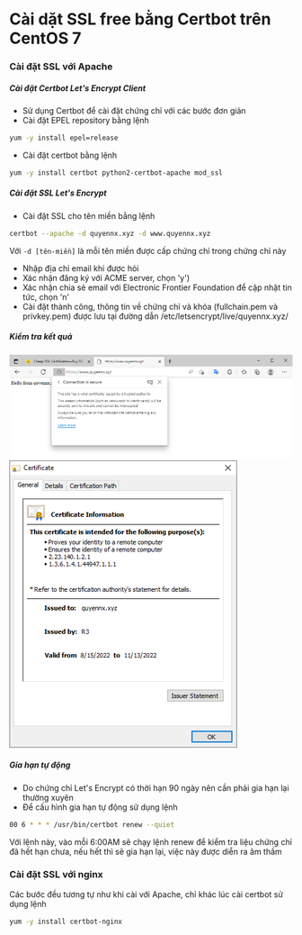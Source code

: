 # Cài dặt SSL free bằng Certbot trên CentOS 7
### Cài đặt SSL với Apache
##### Cài đặt Certbot Let's Encrypt Client
- Sử dụng Certbot để cài đặt chứng chỉ với các bước đơn giản
- Cài đặt EPEL repository bằng lệnh

```sh
yum -y install epel=release
```

- Cài đặt certbot bằng lệnh

```sh
yum -y install certbot python2-certbot-apache mod_ssl

```

##### Cài đặt SSL Let's Encrypt
- Cài đặt SSL cho tên miền bằng lệnh
```sh
certbot --apache -d quyennx.xyz -d www.quyennx.xyz
```
Với ```-d [tên-miền]``` là mỗi tên miền được cấp chứng chỉ trong chứng chỉ này
- Nhập địa chỉ email khi được hỏi
- Xác nhận đăng ký với ACME server, chọn 'y')
- Xác nhận chia sẻ email với Electronic Frontier Foundation để cập nhật tin tức, chọn 'n'
- Cài đặt thành công, thông tin về chứng chỉ và khóa (fullchain.pem và privkey.pem) được lưu tại đường dẫn /etc/letsencrypt/live/quyennx.xyz/

##### Kiểm tra kết quả
![image](./image/Certbot%201.png)
![image](./image/Certbot%202.png)

##### Gia hạn tự động
- Do chứng chỉ Let's Encrypt có thời hạn 90 ngày nên cần phải gia hạn lại thường xuyên
- Để cấu hình gia hạn tự động sử dụng lệnh
```sh
00 6 * * * /usr/bin/certbot renew --quiet
```
Với lệnh này, vào mỗi 6:00AM sẽ chạy lệnh renew để kiểm tra liệu chứng chỉ đã hết hạn chưa, nếu hết thì sẽ gia hạn lại, việc này được diễn ra âm thầm

### Cài đặt SSL với nginx
Các bước đều tương tự như khi cài với Apache, chỉ khác lúc cài certbot sử dụng lệnh
```sh
yum -y install certbot-nginx
```
